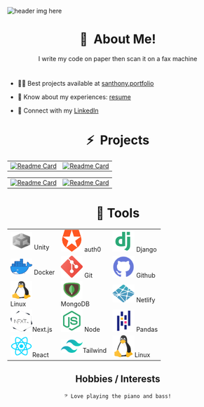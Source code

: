 ![header img here](./img/mun3.png)

<h1 align="center">👋&nbsp; About Me!</h1>

<p align="center">
I write my code on paper then scan it on a fax machine
</p>

#

- 👨‍💻 Best projects available at [santhony.portfolio](https://santhony.netlify.app)

- 📄 Know about my experiences: [resume](https://docs.google.com/document/d/1NBylvw9Th97QOjqhKyZkAS3XX0kxTUbghqiXap15QcY/edit?usp=sharing)

- 🔗 Connect with my [LinkedIn](https://www.linkedin.com/in/anthony-sinitsa-873a22215/)

<div align="center">
  
<!-- ## 📊 Stats -->
  
<!-- ![Anurag's GitHub stats](https://github-readme-stats.vercel.app/api?username=AnthonySinitsa&count_private=true&show_icons=true&theme=gruvbox_light&card_width=750) -->
  
<!-- ## 🐍 &nbsp; Languages

|  |  |  |  |
| ----------- | ----------- | ----------- | ----------- |
<img src="./img/python.png" width=70/> | <img src="./img/js.png" width=70/> | <img src="./img/html.png" width=70/> | <img src="./img/css.png" width=70/> |
|  |  |  |  |

[![Top Langs](https://github-readme-stats.vercel.app/api/top-langs/?username=AnthonySinitsa&layout=donut&theme=dark&card_width=750&langs_count=4&hide=CSS)](https://github.com/AnthonySinitsa/github-readme-stats)
</div> -->

<h1 align="center">⚡&nbsp; Projects</h1>

<div align='center'>

|  |  |
| ----------- | ----------- |
[![Readme Card](https://github-readme-stats.vercel.app/api/pin/?username=AnthonySinitsa&repo=Cover_Me&theme=gruvbox)](https://github.com/AnthonySinitsa/cover-me-resume) | [![Readme Card](https://github-readme-stats.vercel.app/api/pin/?username=AnthonySinitsa&repo=JarJar-Beats-FrontEnd&theme=gruvbox)](https://github.com/AnthonySinitsa/JarJar-Beats-FrontEnd)

|  |  |
| ----------- | ----------- |
[![Readme Card](https://github-readme-stats.vercel.app/api/pin/?username=AnthonySinitsa&repo=PB-JS&theme=gruvbox)](https://github.com/AnthonySinitsa/PB-JS) | [![Readme Card](https://github-readme-stats.vercel.app/api/pin/?username=AnthonySinitsa&repo=odd-duck&theme=gruvbox)](https://github.com/AnthonySinitsa/odd-duck)

</div>

<h1 align="center">🔧 Tools</h1>

<div align="center">

| | | |
| ----------- | ----------- | ----------- |
| <img src="./img/unity2.png" height=40   width=50/> Unity | <img src="./img/auth1.png" width=50/> auth0 | <img src="./img/django.png" width=50/> Django |
| <img src="./img/docker.png" width=50/> Docker | <img src="./img/git.png" width=50/> Git | <img src="./img/github.png" width=50/> Github
| <img src="./img/linux.png" height=40 width=50/><br>Linux | <img src="./img/mongodb.png" height=40 width=50/> <br>MongoDB | <img src="./img/netlify.png" height=40 width=50/> Netlify
| <img src="./img/next_logo.png" height=50 width=50/>Next.js | <img src="./img/node.png" height=50 width=50/> Node | <img src="./img/pandas.png" height=50 width=50/> Pandas
| <img src="./img/react.png" width=50/>React | <img src="./img/tailwind.png" width=50/>Tailwind | <img src="./img/linux.png" width=50/>Linux

</div>

## Hobbies / Interests

    𝄢 Love playing the piano and bass!

<!-- <h2  align="center">📚 Resources Used to Build This Repo:</h2>

- Header from Canva

- Social media favicons from Icons8

- README Statistics from anuraghazra

- Emojis from webfx.com

- emojipedia.org -->

<!-- <p align="center">
  Visitor count<br>
  <img src="https://profile-counter.glitch.me/AnthonySinitsa/count.svg" />
</p> -->
